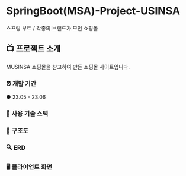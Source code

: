 # SpringBoot(MSA)-Project-USINSA
스프링 부트 / 각종의 브랜드가 모인 쇼핑몰

## :tv:  프로젝트 소개
MUSINSA 쇼핑몰을 참고하여 만든 쇼핑몰 사이트입니다.

### :alarm_clock:  개발 기간
● 23.05 - 23.06

### :low_brightness: 사용 기술 스택


### 🔗 구조도


### 🔍  ERD


### 🖥 클라이언트 화면
